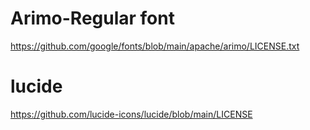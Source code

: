 # Arimo-Regular font

https://github.com/google/fonts/blob/main/apache/arimo/LICENSE.txt

# lucide

https://github.com/lucide-icons/lucide/blob/main/LICENSE
